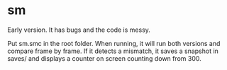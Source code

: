 # sm
Early version. It has bugs and the code is messy.

Put sm.smc in the root folder. When running, it will run both versions and compare frame by frame. If it detects a mismatch, it saves a snapshot in saves/ and displays a counter on screen counting down from 300.

